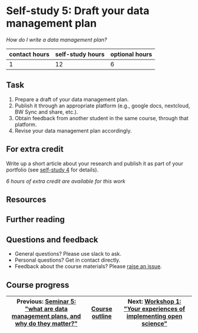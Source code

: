 # Self-study 5: Draft your data management plan
_*How do I write a data management plan?*_

| contact hours | self-study hours | optional hours |
|---|---|---|
| 1 | 12 | 6 |

## Task
1. Prepare a draft of your data management plan.
2. Publish it through an appropriate platform (e.g., google docs, nextcloud, BW Sync and share, etc.).
3. Obtain feedback from another student in the same course, through that platform.
4. Revise your data management plan accordingly.

## For extra credit
Write up a short article about your research and publish it as part of your portfolio (see [self-study 4](../08_selfstudy4/readme.md) for details).

_6 hours of extra credit are available for this work_

## Resources

## Further reading

## Questions and feedback
- General questions? Please use slack to ask.
- Personal questions? Get in contact directly.
- Feedback about the course materials? Please [raise an issue](https://github.com/LIKE-ITN/OpenScienceTrainingCourse/issues).

## Course progress
| Previous: [Seminar 5: "what are data management plans, and why do they matter?"](../10_seminar5/readme.md) | [Course outline](../readme.md#course-outline) | Next: [Workshop 1: "Your experiences of implementing open science"](../12_workshop1/readme.md) |
|---|---|---|
